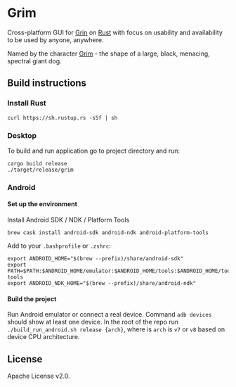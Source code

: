 # Grim

Cross-platform GUI for [Grin](https://github.com/mimblewimble/grin) on [Rust](https://stackoverflow.blog/2020/01/20/what-is-rust-and-why-is-it-so-popular/) with focus on usability and availability to be used by anyone, anywhere.

Named by the character [Grim](https://harrypotter.fandom.com/wiki/Grim) - the shape of a large, black, menacing, spectral giant dog.

## Build instructions
### Install Rust
`curl https://sh.rustup.rs -sSf | sh`

### Desktop

To build and run application go to project directory and run:

```
cargo build release
./target/release/grim
```

### Android
#### Set up the environment

Install Android SDK / NDK / Platform Tools
```
brew cask install android-sdk android-ndk android-platform-tools
```

Add to your `.bashprofile` or `.zshrc`:
```
export ANDROID_HOME="$(brew --prefix)/share/android-sdk"
export PATH=$PATH:$ANDROID_HOME/emulator:$ANDROID_HOME/tools:$ANDROID_HOME/tools/bin:$ANDROID_HOME/platform-tools
export ANDROID_NDK_HOME="$(brew --prefix)/share/android-ndk"
```

#### Build the project
Run Android emulator or connect a real device. Command `adb devices` should show at least one device.
In the root of the repo run `./build_run_android.sh release {arch}`, where is `arch` is `v7` or `v8` based on device CPU architecture.

## License

Apache License v2.0.